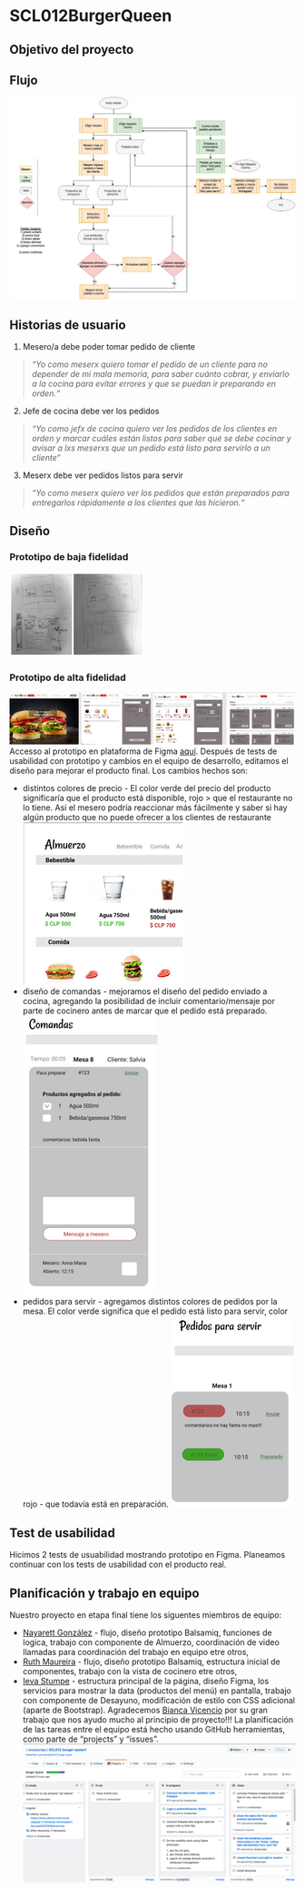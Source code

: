 # SCL012BurgerQueen
## Objetivo del proyecto
## Flujo
![Flujo.Burger.Queen](src/assets/img/Diagram_BurgerQueen2.jpg)
## Historias de usuario
1. Mesero/a debe poder tomar pedido de cliente
>_“Yo como meserx quiero tomar el pedido de un cliente para no depender de mi mala memoria, para saber cuánto cobrar, y enviarlo a la cocina para evitar errores y que se puedan ir preparando en orden.“_
2. Jefe de cocina debe ver los pedidos
>_“Yo como jefx de cocina quiero ver los pedidos de los clientes en orden y marcar cuáles están listos para saber qué se debe cocinar y avisar a lxs meserxs que un pedido está listo para servirlo a un cliente”_
3. Meserx debe ver pedidos listos para servir
>_“Yo como meserx quiero ver los pedidos que están preparados para entregarlos rápidamente a los clientes que las hicieron.“_
## Diseño
### Prototipo de baja fidelidad
![prototipo baja calidad](src/assets/img/sketch2.png)
### Prototipo de alta fidelidad
![prototipo alta calidad](src/assets/img/Figma_prototype.png)
Accesso al prototipo en plataforma de Figma [aquí](https://www.figma.com/file/H6Rvl4NQQsPHM1SynEv75A/Untitled?node-id=0%3A1).
Después de tests de usabilidad con prototipo y cambios en el equipo de desarrollo, editamos el diseño para mejorar el producto final.
Los cambios hechos son:
* distintos colores de precio - El color verde del precio del producto significaría que el producto está disponible, rojo > que el restaurante no lo tiene. Así el mesero podría reaccionar más fácilmente y saber si hay algún producto que no puede ofrecer a los clientes de restaurante
![productos disponibles](src/assets/img/colores-verde-rojo-al-productos.jpg)
* diseño de comandas - mejoramos el diseño del pedido enviado a cocina, agregando la posibilidad de incluir comentario/mensaje por parte de cocinero antes de marcar que el pedido está preparado.
![diseno-de-comandas](src/assets/img/diseno-de-comandas.png)
* pedidos para servir - agregamos distintos colores de pedidos por la mesa. El color verde significa que el pedido está listo para servir, color rojo - que todavía está en preparación.
![pedidos-para-servir](src/assets/img/pedidos-para-servir.png)
## Test de usabilidad
Hicimos 2 tests de usuabilidad mostrando prototipo en Figma.
Planeamos continuar con los tests de usabilidad con el producto real.
## Planificación y trabajo en equipo
Nuestro proyecto en etapa final tiene los siguentes miembros de equipo:
* [Nayarett González](https://github.com/NPGonzalez) - flujo, diseño prototipo Balsamiq, funciones de logica,  trabajo con componente de Almuerzo, coordinación de video llamadas para coordinación del trabajo en equipo etre otros,
* [Ruth Maureira](https://github.com/RuthMaureira) - flujo, diseño prototipo Balsamiq, estructura inicial de componentes, trabajo con la vista de cocinero etre otros,
* [Ieva Stumpe](https://github.com/ievastumpe) - estructura principal de la página, diseño Figma, los servicios para mostrar la data (productos del menú) en pantalla, trabajo con componente de Desayuno, modificación de estilo con CSS adicional (aparte de Bootstrap).
Agradecemos [Bianca Vicencio](https://github.com/vicencio-tech) por su gran trabajo que nos ayudo mucho al principio de proyecto!!!
La planificación de las tareas entre el equipo está hecho usando GitHub herramientas, como parte de “projects” y “issues”.
![planning](src/assets/img/planning.png)
